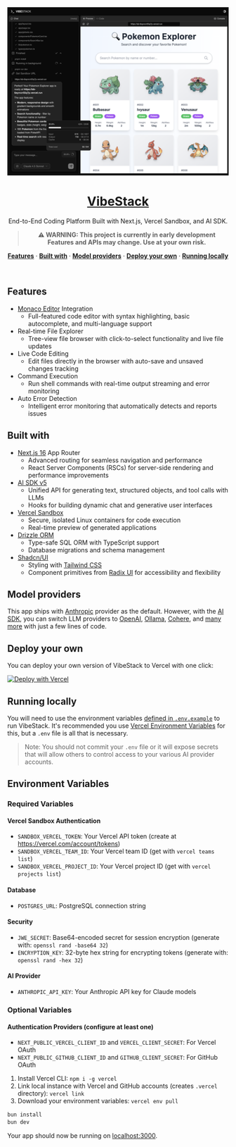 <a href="https://vibestack-code.vercel.app">
  <img alt="VibeStack - End-to-End Coding Platform" src="./public/preview/vibestack.png">
  <h1 align="center">VibeStack</h1>
</a>

<p align="center">
  End-to-End Coding Platform Built with Next.js, Vercel Sandbox, and AI SDK.
</p>

<div align="center">

> **⚠️ WARNING: This project is currently in early development**  
> **Features and APIs may change. Use at your own risk.**

</div>

<p align="center">
  <a href="#features"><strong>Features</strong></a> ·
  <a href="#built-with"><strong>Built with</strong></a> ·
  <a href="#model-providers"><strong>Model providers</strong></a> ·
  <a href="#deploy-your-own"><strong>Deploy your own</strong></a> ·
  <a href="#running-locally"><strong>Running locally</strong></a>
</p>
<br/>

## Features

- [Monaco Editor](https://microsoft.github.io/monaco-editor/) Integration
  - Full-featured code editor with syntax highlighting, basic autocomplete, and multi-language support
- Real-time File Explorer
  - Tree-view file browser with click-to-select functionality and live file updates
- Live Code Editing
  - Edit files directly in the browser with auto-save and unsaved changes tracking
- Command Execution
  - Run shell commands with real-time output streaming and error monitoring
- Auto Error Detection
  - Intelligent error monitoring that automatically detects and reports issues

## Built with

- [Next.js 16](https://nextjs.org) App Router
  - Advanced routing for seamless navigation and performance
  - React Server Components (RSCs) for server-side rendering and performance improvements
- [AI SDK v5](https://sdk.vercel.ai/docs)
  - Unified API for generating text, structured objects, and tool calls with LLMs
  - Hooks for building dynamic chat and generative user interfaces
- [Vercel Sandbox](https://vercel.com/sandbox)
  - Secure, isolated Linux containers for code execution
  - Real-time preview of generated applications
- [Drizzle ORM](https://orm.drizzle.team)
  - Type-safe SQL ORM with TypeScript support
  - Database migrations and schema management
- [Shadcn/UI](https://ui.shadcn.com)
  - Styling with [Tailwind CSS](https://tailwindcss.com)
  - Component primitives from [Radix UI](https://radix-ui.com) for accessibility and flexibility

## Model providers

This app ships with [Anthropic](https://anthropic.com) provider as the default. However, with the [AI SDK](https://sdk.vercel.ai/docs), you can switch LLM providers to [OpenAI](https://openai.com/), [Ollama](https://ollama.com), [Cohere](https://cohere.com/), and [many more](https://sdk.vercel.ai/providers/ai-sdk-providers) with just a few lines of code.

## Deploy your own

You can deploy your own version of VibeStack to Vercel with one click:

[![Deploy with Vercel](https://vercel.com/button)](https://vercel.com/new/clone?repository-url=https%3A%2F%2Fgithub.com%2Fyour-username%2Fvibestack&env=ANTHROPIC_API_KEY,SANDBOX_VERCEL_TOKEN,SANDBOX_VERCEL_TEAM_ID,SANDBOX_VERCEL_PROJECT_ID,JWE_SECRET,ENCRYPTION_KEY&envDescription=Required%20environment%20variables%20for%20VibeStack&envLink=https%3A%2F%2Fgithub.com%2Fyour-username%2Fvibestack%2Fblob%2Fmain%2F.env.example&demo-title=VibeStack&demo-description=An%20end-to-end%20coding%20platform%20built%20with%20Next.js%2C%20Vercel%20Sandbox%2C%20and%20AI%20SDK&demo-url=https%3A%2F%2Fvibestack-code.vercel.app)

## Running locally

You will need to use the environment variables [defined in `.env.example`](.env.example) to run VibeStack. It's recommended you use [Vercel Environment Variables](https://vercel.com/docs/projects/environment-variables) for this, but a `.env` file is all that is necessary.

> Note: You should not commit your `.env` file or it will expose secrets that will allow others to control access to your various AI provider accounts.

## Environment Variables

### Required Variables

#### Vercel Sandbox Authentication
- `SANDBOX_VERCEL_TOKEN`: Your Vercel API token (create at https://vercel.com/account/tokens)
- `SANDBOX_VERCEL_TEAM_ID`: Your Vercel team ID (get with `vercel teams list`)
- `SANDBOX_VERCEL_PROJECT_ID`: Your Vercel project ID (get with `vercel projects list`)

#### Database
- `POSTGRES_URL`: PostgreSQL connection string

#### Security
- `JWE_SECRET`: Base64-encoded secret for session encryption (generate with: `openssl rand -base64 32`)
- `ENCRYPTION_KEY`: 32-byte hex string for encrypting tokens (generate with: `openssl rand -hex 32`)

#### AI Provider
- `ANTHROPIC_API_KEY`: Your Anthropic API key for Claude models

### Optional Variables

#### Authentication Providers (configure at least one)
- `NEXT_PUBLIC_VERCEL_CLIENT_ID` and `VERCEL_CLIENT_SECRET`: For Vercel OAuth
- `NEXT_PUBLIC_GITHUB_CLIENT_ID` and `GITHUB_CLIENT_SECRET`: For GitHub OAuth

1. Install Vercel CLI: `npm i -g vercel`
2. Link local instance with Vercel and GitHub accounts (creates `.vercel` directory): `vercel link`
3. Download your environment variables: `vercel env pull`

```bash
bun install
bun dev
```

Your app should now be running on [localhost:3000](http://localhost:3000/).
